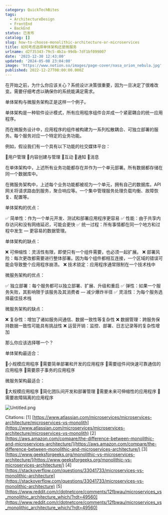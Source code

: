 ```yaml
---
category: QuickTechBites
tags:
  - ArchitectureDesign
  - FrontEnd
  - BackEnd
status: 已发布
catalog: []
slug: how-to-choose-monolithic-architecture-or-microservices
title: 如何考虑选择单体架构还是微服务
urlname: d2f35343-79c5-4b2a-99db-7df1bf099007
date: '2023-12-30 12:43:00'
updated: '2024-05-08 23:04:00'
image: 'https://www.notion.so/images/page-cover/nasa_orion_nebula.jpg'
published: 2022-12-27T08:00:00.000Z
---
```


在开始之前，为什么你应该关心？系统设计决策很重要，因为一旦决定了很难改变。需要仔细考虑以确保你的系统能满足需求。


单体架构与微服务架构正是这样一个例子。


单体架构是一种软件设计模式，所有应用程序组件合并成一个紧密耦合的统一应用程序。


而在微服务设计中，应用程序的组件被构建为一系列松散耦合、可独立部署的服务。每个服务对应一个特定的业务功能。


例如，假设我们有一个具有以下功能的社交媒体平台：


🔸用户管理
🔸内容创建与管理
🔸互动
🔸通知
🔸消息


在单体架构中，上述所有业务功能都存在并作为一个单元部署。所有数据都存储在同一个数据库中。


在微服务架构中，上述每个业务功能都被视为一个单元，拥有自己的数据库。API 网关将请求路由到服务，聚合响应等。一个集中管理服务处理负载均衡、故障恢复、配置等。


单体架构的优点：


✅ 简单性：作为一个单元开发、测试和部署应用程序更容易
✅ 性能：由于共享内存访问和没有网络延迟，可能会更快
✅ 统一过程：所有事情都在同一个地方和过程中发生 — 更容易的数据管理。


单体架构的缺点：


❌ 可伸缩性：灵活性有限，即使只有一个组件需要，也必须一起扩展。
❌ 部署风险：每次更改都需要进行整体部署。因为每个组件都相互连接，一个区域的错误可能会导致整个应用程序崩溃。
❌ 技术锁定：应用程序通常限制在一个技术栈中


微服务架构的优点：


✅ 独立部署：每个服务都可以独立部署、扩展、升级和重启
✅ 弹性：如果一个服务失败，其影响限于该服务及其消费者 — 减少爆炸半径
✅ 灵活性：为每个服务选择最佳技术栈


微服务架构的缺点：


❌ 复杂性：增加了诸如服务间通信、数据一致性等复杂性
❌ 数据管理：跨服务保持数据一致性可能具有挑战性
❌ 运营开销：监控、部署、日志记录等的复杂性增加


那么你应该选择哪一个？


单体架构最适合：


🔹小规模应用程序
🔹需要简单部署和开发的应用程序
🔹需要组件间快速可靠通信的应用程序
🔹需要原子事务的应用程序


微服务架构最适合：


🔸大规模应用程序
🔸简化团队间开发和部署管理
🔸需要未来可伸缩性的应用程序
🔸需要故障隔离的应用程序


![Untitled.png](https://prod-files-secure.s3.us-west-2.amazonaws.com/5d24fe63-e567-4804-86f9-9fdc62e13082/8d149051-cc00-4198-a3d7-e00805eb8f9e/Untitled.png?X-Amz-Algorithm=AWS4-HMAC-SHA256&X-Amz-Content-Sha256=UNSIGNED-PAYLOAD&X-Amz-Credential=ASIAZI2LB4666S2TP3TZ%2F20250316%2Fus-west-2%2Fs3%2Faws4_request&X-Amz-Date=20250316T213231Z&X-Amz-Expires=3600&X-Amz-Security-Token=IQoJb3JpZ2luX2VjEN3%2F%2F%2F%2F%2F%2F%2F%2F%2F%2FwEaCXVzLXdlc3QtMiJGMEQCICIPYTzJ6ZqCvq44xrTSpnvgGNPLXV8GAQbggC0atBcfAiAE0HdXAExbHxf2yfE2x6Y6x48usqANOBU0owMIDBsBoir%2FAwg2EAAaDDYzNzQyMzE4MzgwNSIMW82DyTI%2FloDyBRreKtwDOqKzDDzmhLnIKZ32iOiqdGv42737knPuxuym59Jrp%2BAJdbdlQohi%2F1NtLeF7HUUj3k%2Fs7KYKwATjXlafHY52q2qbLfNny%2FRkmi%2FwCp85l2dfA%2FkoGvD9zyIVaxWHYVYeSqDlJ6UeGs%2BvS%2BoQsjDBPPag%2Bw3Iedasak1rLTjZ3PnGj6k2sEVdD7%2FCAUneGcmomXiOrV50Af1G3ea71cEG131RRFlIO4pdheGBKe%2B50LgKWOQ0leQIU43fSDa22BXZMnZHPaxZuUQrPPJr63iOetZ1euz%2F5LeEDQpQdpMwT%2BkvjdbacZc7P3xn6msEK334QCrXUm1HvHjGJROFKWuHbdkXNbpKn7OL9BJG%2FUhFH1RhunACs2gZdER0w7uPP%2Bfx9mg33lUsUxw4WJoS0uWubmne0k9GwyhL%2FdnvXjFAT0Zxmn%2BTo96SgxrfIU0Q8k3xVbACyXXZkzIbBFwmXeICEF6lOL%2FaenlQ%2BuazQzRYamwrFiGjBDk2Yl6vBQmO9ahXGXjuKMj3jill5sLvD2C7aO4Do1kmzXi2J5b8MOwD1F6VDEOr9nfKZSGFNXo9r9BP%2FbHMIyZjj7S0tfA%2BO3HGH2UJHJ7T3G7yJRmtB7QO%2FnEULBkYcBJ9pv6oTjYw6fzcvgY6pgG%2FwBX2dzcr0H3sR3DlJ96V%2BSRAj2v%2FUhsfmkfMFZl7OK552jlvpdnWdyjWOiEDBV2eecFoYPngvrHpTZ6DbnR2gk3jhzLfUUoNRlgWXu8cW0HaAC0i9q9Hxs7UdlkSW2NZLxnZHIhbU3aj2XmxsxqnERnGfSXOxJhE9j4uAiLvj%2Fmrwx1ypNhRo84kBbc6PJwQI%2BhMUbrriAFRWcfPNmlF1Jp0TxAK&X-Amz-Signature=6c83d61ab4ba98437bd800b94f1d50c77613ce9868ca9c6efea405d07dad0b67&X-Amz-SignedHeaders=host&x-id=GetObject)


Citations:
[1] [https://www.atlassian.com/microservices/microservices-architecture/microservices-vs-monolith](https://www.atlassian.com/microservices/microservices-architecture/microservices-vs-monolith)
[2] [https://aws.amazon.com/compare/the-difference-between-monolithic-and-microservices-architecture/](https://aws.amazon.com/compare/the-difference-between-monolithic-and-microservices-architecture/)
[3] [https://www.geeksforgeeks.org/monolithic-vs-microservices-architecture/](https://www.geeksforgeeks.org/monolithic-vs-microservices-architecture/)
[4] [https://stackoverflow.com/questions/33041733/microservices-vs-monolithic-architecture](https://stackoverflow.com/questions/33041733/microservices-vs-monolithic-architecture)
[5] [https://www.reddit.com/r/dotnetcore/comments/12fbwau/microservices_vs_monolithic_architecture_which/?rdt=49560](https://www.reddit.com/r/dotnetcore/comments/12fbwau/microservices_vs_monolithic_architecture_which/?rdt=49560)


